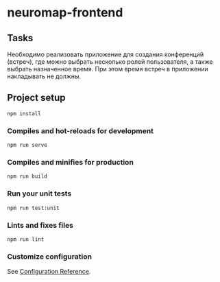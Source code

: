 # neuromap-frontend

## Tasks
Необходимо реализовать приложение для создания конференций (встреч), где можно выбрать несколько ролей пользователя, а также выбрать назначенное время. При этом время встреч в приложении накладывать не должны.

## Project setup
```
npm install
```

### Compiles and hot-reloads for development
```
npm run serve
```

### Compiles and minifies for production
```
npm run build
```

### Run your unit tests
```
npm run test:unit
```

### Lints and fixes files
```
npm run lint
```

### Customize configuration
See [Configuration Reference](https://cli.vuejs.org/config/).
